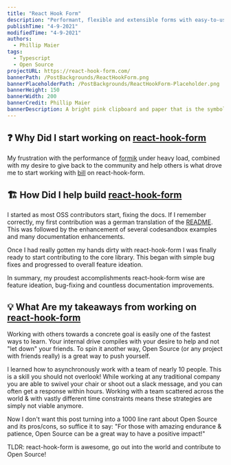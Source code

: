 ```yaml
---
title: "React Hook Form"
description: "Performant, flexible and extensible forms with easy-to-use validation."
publishTime: "4-9-2021"
modifiedTime: "4-9-2021"
authors:
  - Phillip Maier
tags:
  - Typescript
  - Open Source
projectURL: https://react-hook-form.com/
bannerPath: /PostBackgrounds/ReactHookForm.png
bannerPlaceholderPath: /PostBackgrounds/ReactHookForm-Placeholder.png
bannerHeight: 150
bannerWidth: 200
bannerCredit: Phillip Maier
bannerDescription: A bright pink clipboard and paper that is the symbol of React Hook Form
---
```


## ❓ Why Did I start working on [react-hook-form](https://react-hook-form.com/)

My frustration with the performance of [formik](https://formik.org/) under heavy load, combined with my desire to give back to the community and help others is what drove me to start working with [bill](https://github.com/bluebill1049) on react-hook-form.

## 🏗️ How Did I help build [react-hook-form](https://react-hook-form.com/)

I started as most OSS contributors start, fixing the docs. If I remember correctly, my first contribution was a german translation of the [README](https://github.com/react-hook-form/react-hook-form/blob/master/docs/README.de-DE.md). This was followed by the enhancement of several codesandbox examples and many documentation enhancements.

Once I had really gotten my hands dirty with react-hook-form I was finally ready to start contributing to the core library. This began with simple bug fixes and progressed to overall feature ideation.

In summary, my proudest accomplishments react-hook-form wise are feature ideation, bug-fixing and countless documentation improvements.

## 💡 What Are my takeaways from working on [react-hook-form](https://react-hook-form.com/)

Working with others towards a concrete goal is easily one of the fastest ways to learn. Your internal drive compiles with your desire to help and not "let down" your friends. To spin it another way, Open Source (or any project with friends really) is a great way to push yourself.

I learned how to asynchronously work with a team of nearly 10 people. This is a skill you should not overlook! While working at any traditional company you are able to swivel your chair or shoot out a slack message, and you can often get a response within hours. Working with a team scattered across the world & with vastly different time constraints means these strategies are simply not viable anymore.

Now I don't want this post turning into a 1000 line rant about Open Source and its pros/cons, so suffice it to say: "For those with amazing endurance & patience, Open Source can be a great way to have a positive impact!"

TLDR: react-hook-form is awesome, go out into the world and contribute to Open Source!
